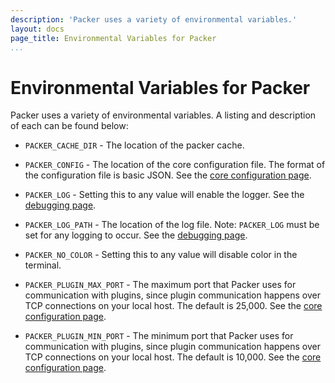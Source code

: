 ```yaml
---
description: 'Packer uses a variety of environmental variables.'
layout: docs
page_title: Environmental Variables for Packer
...
```


# Environmental Variables for Packer

Packer uses a variety of environmental variables. A listing and description of
each can be found below:

- `PACKER_CACHE_DIR` - The location of the packer cache.

- `PACKER_CONFIG` - The location of the core configuration file. The format of
  the configuration file is basic JSON. See the [core configuration
  page](/docs/other/core-configuration.html).

- `PACKER_LOG` - Setting this to any value will enable the logger. See the
  [debugging page](/docs/other/debugging.html).

- `PACKER_LOG_PATH` - The location of the log file. Note: `PACKER_LOG` must be
  set for any logging to occur. See the [debugging
  page](/docs/other/debugging.html).

- `PACKER_NO_COLOR` - Setting this to any value will disable color in
  the terminal.

- `PACKER_PLUGIN_MAX_PORT` - The maximum port that Packer uses for communication
  with plugins, since plugin communication happens over TCP connections on your
  local host. The default is 25,000. See the [core configuration
  page](/docs/other/core-configuration.html).

- `PACKER_PLUGIN_MIN_PORT` - The minimum port that Packer uses for communication
  with plugins, since plugin communication happens over TCP connections on your
  local host. The default is 10,000. See the [core configuration
  page](/docs/other/core-configuration.html).
